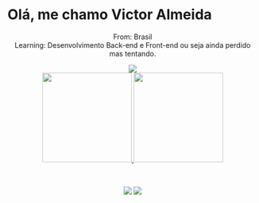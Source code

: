 

# Olá, me chamo Victor Almeida ##

<div align="center">
 <p>From: Brasil <br> Learning: Desenvolvimento Back-end e Front-end ou seja ainda perdido mas tentando.</p>
 <img src="https://c.tenor.com/VkRCJzYGdQMAAAAC/pc-man.gif"/> <br>
  
  <a href="https://github.com/Vagodev">
   <img height="180em" src="https://github-readme-stats.vercel.app/api?username=vagodev&show_icons=true&theme=dark&title_color=6B8E23&border_color=6B8E23&text_color=895a28&border_radius=20px&include_all_commits=true&count_private=true"/>
   <img height="180em" src="https://github-readme-stats.vercel.app/api/top-langs/?username=vagodev&layout=compact&langs_count=16&theme=dark&title_color=6B8E23&text_color=895a28&border_radius=20px&border_color=6B8E23"/>
   
</div> <br>
 
 ##
<div align="center">
 <a href="https://twitter.com/vagodev" target="_blank"><img src="https://img.shields.io/badge/Twitter-1DA1F2?style=for-the-badge&logo=twitter&logoColor=white" /></a>
 <a href="https://www.linkedin.com/in/victorvago/" target="_blank"><img src="https://img.shields.io/badge/LinkedIn-0077B5?style=for-the-badge&logo=linkedin&logoColor=white"/></a>
 
 </div>
